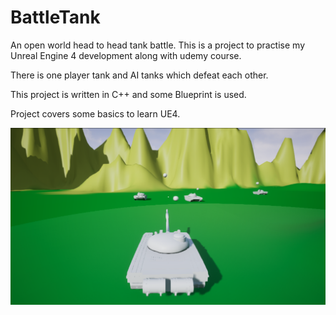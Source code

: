 # BattleTank
An open world head to head tank battle.
This is a project to practise my Unreal Engine 4 development along with udemy course.

There is one player tank and AI tanks which defeat each other.

This project is written in C++ and some Blueprint is used.

Project covers some basics to learn UE4.

![Image of Yaktocat](battletank.png)
